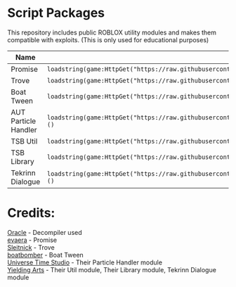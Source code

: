 # Script Packages
This repository includes public ROBLOX utility modules and makes them compatible with exploits. (This is only used for educational purposes)

| Name | Dependency |
| -- | -- |
| Promise | `loadstring(game:HttpGet("https://raw.githubusercontent.com/skibiditoiletfan2007/ScriptPackages/main/Promise4_0_0.lua"))()` |
| Trove | `loadstring(game:HttpGet("https://raw.githubusercontent.com/skibiditoiletfan2007/ScriptPackages/main/Trove0_4_1.lua"))()` |
| Boat Tween | `loadstring(game:HttpGet("https://raw.githubusercontent.com/skibiditoiletfan2007/ScriptPackages/main/BoatTween.lua"))()` |
| AUT Particle Handler | `loadstring(game:HttpGet("https://raw.githubusercontent.com/skibiditoiletfan2007/ScriptPackages/main/ParticleHandlerAUT.lua"))()` |
| TSB Util | `loadstring(game:HttpGet("https://raw.githubusercontent.com/skibiditoiletfan2007/ScriptPackages/main/TSBUtil.lua"))()` |
| TSB Library | `loadstring(game:HttpGet("https://raw.githubusercontent.com/skibiditoiletfan2007/ScriptPackages/main/TSBLibrary.lua"))()` |
| Tekrinn Dialogue | `loadstring(game:HttpGet("https://raw.githubusercontent.com/skibiditoiletfan2007/ScriptPackages/main/TekrinnKJDialogue.lua"))()` |

# Credits:
[Oracle](https://discord.com/invite/4HhEDQS3hb) - Decompiler used
<br/>
[evaera](https://github.com/evaera) - Promise
<br/>
[Sleitnick](https://github.com/Sleitnick) - Trove
<br/>
[boatbomber](https://github.com/boatbomber) - Boat Tween
<br/>
[Universe Time Studio](https://www.roblox.com/groups/6556072/Universe-Time-Studio) - Their Particle Handler module
<br/>
[Yielding Arts](https://www.roblox.com/groups/12013007/Yielding-Arts) - Their Util module, Their Library module, Tekrinn Dialogue module
